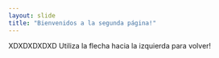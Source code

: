 ```yaml
---
layout: slide
title: "Bienvenidos a la segunda página!"
---
```

XDXDXDXDXD
Utiliza la flecha hacia la izquierda para volver!
